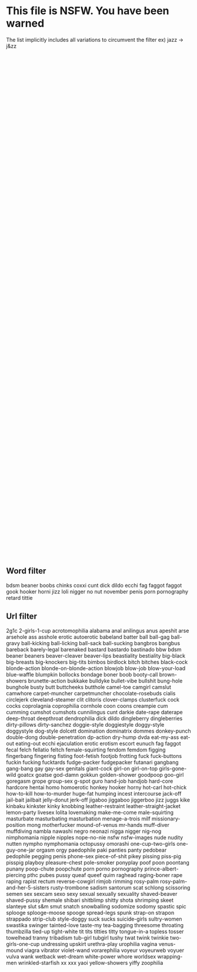 
# This file is NSFW. You have been warned

The list implicitly includes all variations to circumvent the filter ex) jazz -> j&zz

<br><br><br><br><br><br><br><br><br><br><br><br><br><br><br><br><br><br><br><br><br><br><br><br><br><br><br><br><br><br><br><br><br><br><br><br><br><br><br><br>
<br><br><br><br><br><br><br><br><br><br><br><br><br><br><br><br><br><br><br><br><br><br><br><br><br><br><br><br><br><br><br><br><br><br><br><br><br><br><br><br>

## Word filter

bdsm
beaner
boobs
chinks
coxxi
cunt
dick
dildo
ecchi
fag
faggot
faggot
gook
hooker
horni
jizz
loli
nigger
no nut november
penis
porn
pornography
retard
tittie

## Url filter

2g1c
2-girls-1-cup
acrotomophilia
alabama
anal
anilingus
anus
apeshit
arse
arsehole
ass
asshole
erotic
autoerotic
babeland
batter
ball
ball-gag
ball-gravy
ball-kicking
ball-licking
ball-sack
ball-sucking
bangbros
bangbus
bareback
barely-legal
barenaked
bastard
bastardo
bastinado
bbw
bdsm
beaner
beaners
beaver-cleaver
beaver-lips
beastiality
bestiality
big-black
big-breasts
big-knockers
big-tits
bimbos
birdlock
bitch
bitches
black-cock
blonde-action
blonde-on-blonde-action
blowjob
blow-job
blow-your-load
blue-waffle
blumpkin
bollocks
bondage
boner
boob
booty-call
brown-showers
brunette-action
bukkake
bulldyke
bullet-vibe
bullshit
bung-hole
bunghole
busty
butt
buttcheeks
butthole
camel-toe
camgirl
camslut
camwhore
carpet-muncher
carpetmuncher
chocolate-rosebuds
cialis
circlejerk
cleveland-steamer
clit
clitoris
clover-clamps
clusterfuck
cock
cocks
coprolagnia
coprophilia
cornhole
coon
coons
creampie
cum
cumming
cumshot
cumshots
cunnilingus
cunt
darkie
date-rape
daterape
deep-throat
deepthroat
dendrophilia
dick
dildo
dingleberry
dingleberries
dirty-pillows
dirty-sanchez
doggie-style
doggiestyle
doggy-style
doggystyle
dog-style
dolcett
domination
dominatrix
dommes
donkey-punch
double-dong
double-penetration
dp-action
dry-hump
dvda
eat-my-ass
eat-out
eating-out
ecchi
ejaculation
erotic
erotism
escort
eunuch
fag
faggot
fecal
felch
fellatio
feltch
female-squirting
fendom
femdom
figging
fingerbang
fingering
fisting
foot-fetish
footjob
frotting
fuck
fuck-buttons
fuckin
fucking
fucktards
fudge-packer
fudgepacker
futanari
gangbang
gang-bang
gay
gay-sex
genitals
giant-cock
girl-on
girl-on-top
girls-gone-wild
goatcx
goatse
god-damn
gokkun
golden-shower
goodpoop
goo-girl
goregasm
grope
group-sex
g-spot
guro
hand-job
handjob
hard-core
hardcore
hentai
homo
homoerotic
honkey
hooker
horny
hot-carl
hot-chick
how-to-kill
how-to-murder
huge-fat
humping
incest
intercourse
jack-off
jail-bait
jailbait
jelly-donut
jerk-off
jigaboo
jiggaboo
jiggerboo
jizz
juggs
kike
kinbaku
kinkster
kinky
knobbing
leather-restraint
leather-straight-jacket
lemon-party
livesex
lolita
lovemaking
make-me-come
male-squirting
masturbate
masturbating
masturbation
menage-a-trois
milf
missionary-position
mong
motherfucker
mound-of-venus
mr-hands
muff-diver
muffdiving
nambla
nawashi
negro
neonazi
nigga
nigger
nig-nog
nimphomania
nipple
nipples
nope-no-nie
nsfw
nsfw-images
nude
nudity
nutten
nympho
nymphomania
octopussy
omorashi
one-cup-two-girls
one-guy-one-jar
orgasm
orgy
paedophile
paki
panties
panty
pedobear
pedophile
pegging
penis
phone-sex
piece-of-shit
pikey
pissing
piss-pig
pisspig
playboy
pleasure-chest
pole-smoker
ponyplay
poof
poon
poontang
punany
poop-chute
poopchute
porn
porno
pornography
prince-albert-piercing
pthc
pubes
pussy
queaf
queef
quim
raghead
raging-boner
rape
raping
rapist
rectum
reverse-cowgirl
rimjob
rimming
rosy-palm
rosy-palm-and-her-5-sisters
rusty-trombone
sadism
santorum
scat
schlong
scissoring
semen
sex
sexcam
sexo
sexy
sexual
sexually
sexuality
shaved-beaver
shaved-pussy
shemale
shibari
shitblimp
shitty
shota
shrimping
skeet
slanteye
slut
s&m
smut
snatch
snowballing
sodomize
sodomy
spastic
spic
splooge
splooge-moose
spooge
spread-legs
spunk
strap-on
strapon
strappado
strip-club
style-doggy
suck
sucks
suicide-girls
sultry-women
swastika
swinger
tainted-love
taste-my
tea-bagging
threesome
throating
thumbzilla
tied-up
tight-white
tit
tits
titties
titty
tongue-in-a
topless
tosser
towelhead
tranny
tribadism
tub-girl
tubgirl
tushy
twat
twink
twinkie
two-girls-one-cup
undressing
upskirt
urethra-play
urophilia
vagina
venus-mound
viagra
vibrator
violet-wand
vorarephilia
voyeur
voyeurweb
voyuer
vulva
wank
wetback
wet-dream
white-power
whore
worldsex
wrapping-men
wrinkled-starfish
xx
xxx
yaoi
yellow-showers
yiffy
zoophilia
